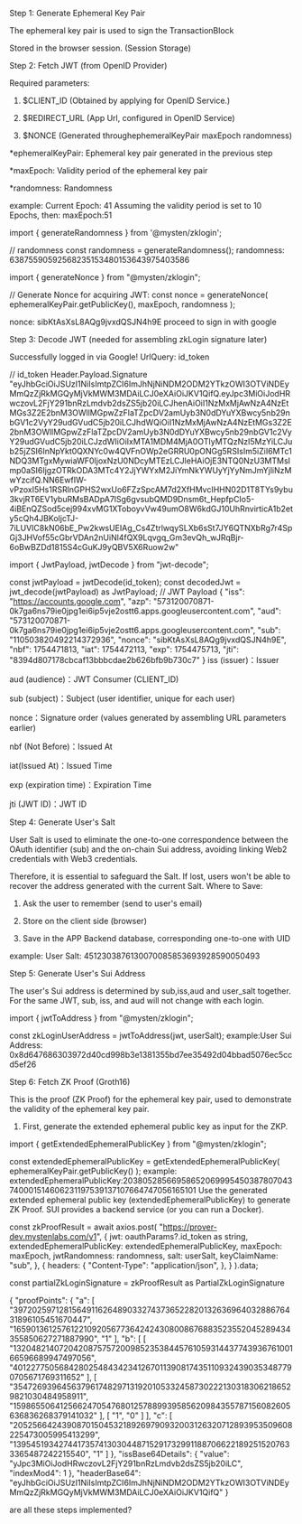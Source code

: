 Step 1: Generate Ephemeral Key Pair

The ephemeral key pair is used to sign the TransactionBlock

Stored in the browser session. (Session Storage)

Step 2: Fetch JWT (from OpenID Provider)

Required parameters:

1. $CLIENT_ID (Obtained by applying for OpenID Service.)

2. $REDIRECT_URL (App Url, configured in OpenID Service)

3. $NONCE (Generated throughephemeralKeyPair maxEpoch randomness)

*ephemeralKeyPair: Ephemeral key pair generated in the previous step

*maxEpoch: Validity period of the ephemeral key pair

*randomness: Randomness

example:
Current Epoch: 41
Assuming the validity period is set to 10 Epochs, then: maxEpoch:51

import { generateRandomness } from '@mysten/zklogin';
                
 // randomness
 const randomness = generateRandomness();
randomness: 63875590592568235153480153643975403586

import { generateNonce } from "@mysten/zklogin";

 // Generate Nonce for acquiring JWT:
 const nonce = generateNonce(
   ephemeralKeyPair.getPublicKey(),
   maxEpoch,
   randomness
 );

nonce: sibKtAsXsL8AQg9jvxdQSJN4h9E
proceed to sign in with google

Step 3: Decode JWT (needed for assembling zkLogin signature later)

Successfully logged in via Google!
UrlQuery: id_token

// id_token Header.Payload.Signature
"eyJhbGciOiJSUzI1NiIsImtpZCI6ImJhNjNiNDM2ODM2YTkzOWI3OTViNDEyMmQzZjRkMGQyMjVkMWM3MDAiLCJ0eXAiOiJKV1QifQ.eyJpc3MiOiJodHRwczovL2FjY291bnRzLmdvb2dsZS5jb20iLCJhenAiOiI1NzMxMjAwNzA4NzEtMGs3Z2E2bnM3OWllMGpwZzFlaTZpcDV2amUyb3N0dDYuYXBwcy5nb29nbGV1c2VyY29udGVudC5jb20iLCJhdWQiOiI1NzMxMjAwNzA4NzEtMGs3Z2E2bnM3OWllMGpwZzFlaTZpcDV2amUyb3N0dDYuYXBwcy5nb29nbGV1c2VyY29udGVudC5jb20iLCJzdWIiOiIxMTA1MDM4MjA0OTIyMTQzNzI5MzYiLCJub25jZSI6InNpYkt0QXNYc0w4QVFnOWp2eGRRU0pONGg5RSIsIm5iZiI6MTc1NDQ3MTgxMywiaWF0IjoxNzU0NDcyMTEzLCJleHAiOjE3NTQ0NzU3MTMsImp0aSI6IjgzOTRkODA3MTc4Y2JjYWYxM2JiYmNkYWUyYjYyNmJmYjliNzMwYzcifQ.NN6EwfIW-vPzoxI5Hs1RSRlnGPHS2wxUo6FZzSpcAM7d2XfHMvcIHHN02D1T8TYs9ybu3kvjRT6EV1ybuRMsBADpA7lSg6gvsubQMD9Dnsm6t_HepfpCIo5-4iBEnQZSod5cej994xvMG1XToboyvVw49umO8W6kdGJ10UhRnvirticA1b2ety5cQh4JBKoljcTJ-7iLUVIC8kN06bE_Pw2kwsUEIAg_Cs4ZtrlwqySLXb6sSt7JY6QTNXbRg7r4SpGj3JHVof55cGbrVDAn2nUiNl4fQX9Lqvgq_Gm3evQh_wJRqBjr-6oBwBZDd1815S4cGuKJ9yQBV5X6Ruow2w"

import { JwtPayload, jwtDecode } from "jwt-decode";

const jwtPayload = jwtDecode(id_token);
const decodedJwt = jwt_decode(jwtPayload) as JwtPayload;
// JWT Payload
{
  "iss": "https://accounts.google.com",
  "azp": "573120070871-0k7ga6ns79ie0jpg1ei6ip5vje2ostt6.apps.googleusercontent.com",
  "aud": "573120070871-0k7ga6ns79ie0jpg1ei6ip5vje2ostt6.apps.googleusercontent.com",
  "sub": "110503820492214372936",
  "nonce": "sibKtAsXsL8AQg9jvxdQSJN4h9E",
  "nbf": 1754471813,
  "iat": 1754472113,
  "exp": 1754475713,
  "jti": "8394d807178cbcaf13bbbcdae2b626bfb9b730c7"
}
iss (issuer)：Issuer

aud (audience)：JWT Consumer (CLIENT_ID)

sub (subject)：Subject (user identifier, unique for each user)

nonce：Signature order (values generated by assembling URL parameters earlier)

nbf (Not Before)：Issued At

iat(Issued At)：Issued Time

exp (expiration time)：Expiration Time

jti (JWT ID)：JWT ID

Step 4: Generate User's Salt

User Salt is used to eliminate the one-to-one correspondence between the OAuth identifier (sub) and the on-chain Sui address, avoiding linking Web2 credentials with Web3 credentials.

Therefore, it is essential to safeguard the Salt. If lost, users won't be able to recover the address generated with the current Salt.
Where to Save:

1. Ask the user to remember (send to user's email)

2. Store on the client side (browser)

3. Save in the APP Backend database, corresponding one-to-one with UID

example:
User Salt: 4512303876130070085853693928590050493

Step 5: Generate User's Sui Address

The user's Sui address is determined by sub,iss,aud and user_salt together. For the same JWT, sub, iss, and aud will not change with each login.

import { jwtToAddress } from "@mysten/zklogin";

 const zkLoginUserAddress = jwtToAddress(jwt, userSalt);
example:User Sui Address:
0x8d647686303972d40cd998b3e1381355bd7ee35492d04bbad5076ec5ccd5ef26

Step 6: Fetch ZK Proof (Groth16)

This is the proof (ZK Proof) for the ephemeral key pair, used to demonstrate the validity of the ephemeral key pair.

1. First, generate the extended ephemeral public key as input for the ZKP.

import { getExtendedEphemeralPublicKey } from "@mysten/zklogin";
              
 const extendedEphemeralPublicKey = getExtendedEphemeralPublicKey(
   ephemeralKeyPair.getPublicKey()
 );
example: extendedEphemeralPublicKey:20380528566958652069995450387807043740001514606231197539137107664747056165101
Use the generated extended ephemeral public key (extendedEphemeralPublicKey) to generate ZK Proof. SUI provides a backend service (or you can run a Docker).

const zkProofResult = await axios.post(
  "https://prover-dev.mystenlabs.com/v1",
  {
    jwt: oauthParams?.id_token as string,
    extendedEphemeralPublicKey: extendedEphemeralPublicKey,
    maxEpoch: maxEpoch,
    jwtRandomness: randomness,
    salt: userSalt,
    keyClaimName: "sub",
  },
  {
    headers: {
      "Content-Type": "application/json",
    },
  }
).data;

const partialZkLoginSignature = zkProofResult as PartialZkLoginSignature

{
  "proofPoints": {
    "a": [
      "3972025971281564911626489033274373652282013263696403288676431896105451670447",
      "16590136125761221092056773642424308008676883523552045289434355850627271887990",
      "1"
    ],
    "b": [
      [
        "13204821407204208757572009852353844576105931443774393676100166596689947497056",
        "4012277505684280254843423412670113908174351109324390353487790705671769311652"
      ],
      [
        "3547269396456379617482971319201053324587302221303183062186529821030484958911",
        "15986550641256624705476801257889939585620984355787156082605636836268379141032"
      ],
      [
        "1",
        "0"
      ]
    ],
    "c": [
      "20525664243908701504532189269790932003126320712893953509608225473005995413299",
      "13954519342744173574130304487152917329911887066221892515207633365487242215540",
      "1"
    ]
  },
  "issBase64Details": {
    "value": "yJpc3MiOiJodHRwczovL2FjY291bnRzLmdvb2dsZS5jb20iLC",
    "indexMod4": 1
  },
  "headerBase64": "eyJhbGciOiJSUzI1NiIsImtpZCI6ImJhNjNiNDM2ODM2YTkzOWI3OTViNDEyMmQzZjRkMGQyMjVkMWM3MDAiLCJ0eXAiOiJKV1QifQ"
}

are all these steps implemented?